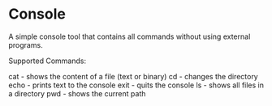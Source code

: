 # Console

A simple console tool that contains all commands without using external programs.

Supported Commands:

cat - shows the content of a file (text or binary)
cd - changes the directory
echo - prints text to the console
exit - quits the console
ls - shows all files in a directory
pwd - shows the current path